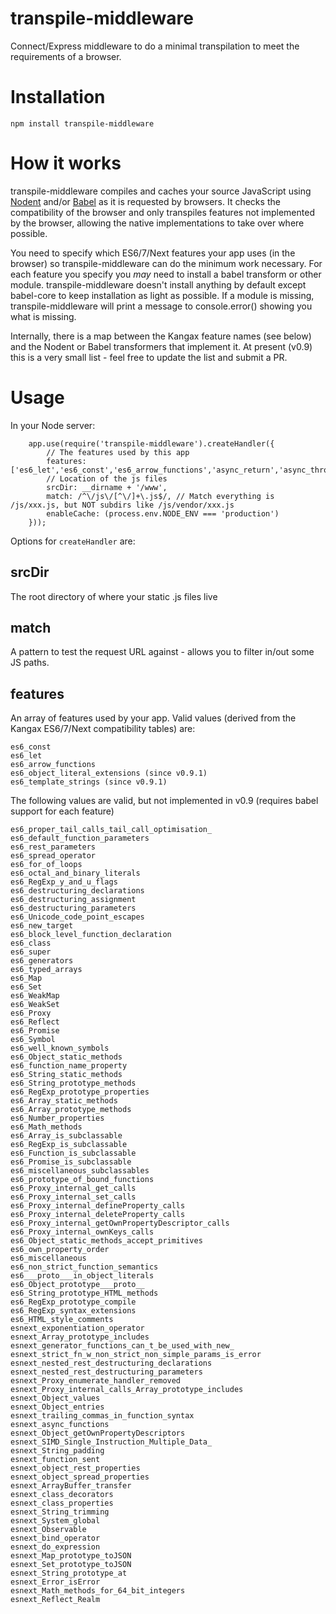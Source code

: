 transpile-middleware
============

Connect/Express middleware to do a minimal transpilation to meet the requirements of a browser.

Installation
============

	npm install transpile-middleware

How it works
=====
transpile-middleware compiles and caches your source JavaScript using [Nodent](http://nodent.mailed.me.uk) and/or [Babel](http://babeljs.io) as it is requested by browsers. It checks the compatibility of the browser and only transpiles features not implemented by the browser, allowing the native implementations to take over where possible. 

You need to specify which ES6/7/Next features your app uses (in the browser) so transpile-middleware can do the minimum work necessary. For each feature you specify you _may_ need to install a babel transform or other module. transpile-middleware doesn't install anything by default except babel-core to keep installation as light as possible. If a module is missing, transpile-middleware will print a message to console.error() showing you what is missing.

Internally, there is a map between the Kangax feature names (see below) and the Nodent or Babel transformers that implement it. At present (v0.9) this is a very small list - feel free to update the list and submit a PR.

Usage
=====

In your Node server:

		app.use(require('transpile-middleware').createHandler({
		    // The features used by this app
		    features: ['es6_let','es6_const','es6_arrow_functions','async_return','async_throw','await_anywhere'],
		    // Location of the js files
            srcDir: __dirname + '/www',
            match: /^\/js\/[^\/]+\.js$/, // Match everything is /js/xxx.js, but NOT subdirs like /js/vendor/xxx.js
            enableCache: (process.env.NODE_ENV === 'production')
        }));

Options for `createHandler` are:

srcDir
-----
The root directory of where your static .js files live

match
-----
A pattern to test the request URL against - allows you to filter in/out some JS paths.

features
--------
An array of features used by your app. Valid values (derived from the Kangax ES6/7/Next compatibility tables) are:

	es6_const
	es6_let
	es6_arrow_functions
	es6_object_literal_extensions (since v0.9.1)
	es6_template_strings (since v0.9.1)

The following values are valid, but not implemented in v0.9 (requires babel support for each feature)

	es6_proper_tail_calls_tail_call_optimisation_
	es6_default_function_parameters
	es6_rest_parameters
	es6_spread_operator
	es6_for_of_loops
	es6_octal_and_binary_literals
	es6_RegExp_y_and_u_flags
	es6_destructuring_declarations
	es6_destructuring_assignment
	es6_destructuring_parameters
	es6_Unicode_code_point_escapes
	es6_new_target
	es6_block_level_function_declaration
	es6_class
	es6_super
	es6_generators
	es6_typed_arrays
	es6_Map
	es6_Set
	es6_WeakMap
	es6_WeakSet
	es6_Proxy
	es6_Reflect
	es6_Promise
	es6_Symbol
	es6_well_known_symbols
	es6_Object_static_methods
	es6_function_name_property
	es6_String_static_methods
	es6_String_prototype_methods
	es6_RegExp_prototype_properties
	es6_Array_static_methods
	es6_Array_prototype_methods
	es6_Number_properties
	es6_Math_methods
	es6_Array_is_subclassable
	es6_RegExp_is_subclassable
	es6_Function_is_subclassable
	es6_Promise_is_subclassable
	es6_miscellaneous_subclassables
	es6_prototype_of_bound_functions
	es6_Proxy_internal_get_calls
	es6_Proxy_internal_set_calls
	es6_Proxy_internal_defineProperty_calls
	es6_Proxy_internal_deleteProperty_calls
	es6_Proxy_internal_getOwnPropertyDescriptor_calls
	es6_Proxy_internal_ownKeys_calls
	es6_Object_static_methods_accept_primitives
	es6_own_property_order
	es6_miscellaneous
	es6_non_strict_function_semantics
	es6___proto___in_object_literals
	es6_Object_prototype___proto__
	es6_String_prototype_HTML_methods
	es6_RegExp_prototype_compile
	es6_RegExp_syntax_extensions
	es6_HTML_style_comments
	esnext_exponentiation_operator
	esnext_Array_prototype_includes
	esnext_generator_functions_can_t_be_used_with_new_
	esnext_strict_fn_w_non_strict_non_simple_params_is_error
	esnext_nested_rest_destructuring_declarations
	esnext_nested_rest_destructuring_parameters
	esnext_Proxy_enumerate_handler_removed
	esnext_Proxy_internal_calls_Array_prototype_includes
	esnext_Object_values
	esnext_Object_entries
	esnext_trailing_commas_in_function_syntax
	esnext_async_functions
	esnext_Object_getOwnPropertyDescriptors
	esnext_SIMD_Single_Instruction_Multiple_Data_
	esnext_String_padding
	esnext_function_sent
	esnext_object_rest_properties
	esnext_object_spread_properties
	esnext_ArrayBuffer_transfer
	esnext_class_decorators
	esnext_class_properties
	esnext_String_trimming
	esnext_System_global
	esnext_Observable
	esnext_bind_operator
	esnext_do_expression
	esnext_Map_prototype_toJSON
	esnext_Set_prototype_toJSON
	esnext_String_prototype_at
	esnext_Error_isError
	esnext_Math_methods_for_64_bit_integers
	esnext_Reflect_Realm

